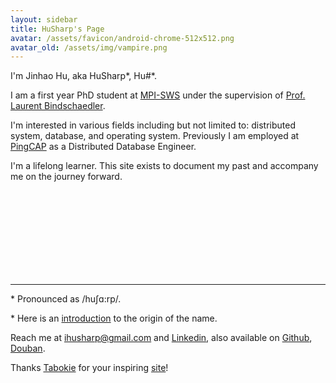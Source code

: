 ```yaml
---
layout: sidebar
title: HuSharp's Page
avatar: /assets/favicon/android-chrome-512x512.png
avatar_old: /assets/img/vampire.png
---
```


I'm Jinhao Hu, aka HuSharp\*, Hu#\*.

I am a first year PhD student at [MPI-SWS](https://mpi-sws.org/) under the supervision of [Prof. Laurent Bindschaedler](https://binds.ch/).

I'm interested in various fields including but not limited to: distributed system, database, and operating system. Previously I am employed at [PingCAP](https://en.pingcap.com) as a Distributed Database Engineer.

I'm a lifelong learner. This site exists to document my past and accompany me on the journey forward.

<br />
<br />
<br />
<br />
<br />
<br />
<br />
<br />

-------

\* Pronounced as /huʃɑ:rp/.

\* Here is an [introduction](/life/2020/07/18/HuSharp-origin.html) to the origin of the name.

Reach me at [ihusharp@gmail.com](mailto:ihusharp@gmail.com) and [Linkedin](https://www.linkedin.com/in/jinhao-hu-656035201/), also available on [Github](https://github.com/HuSharp), [Douban](https://www.douban.com/people/224261882).

Thanks [Tabokie](https://github.com/tabokie) for your inspiring [site](https://tabokie.github.io/)!
